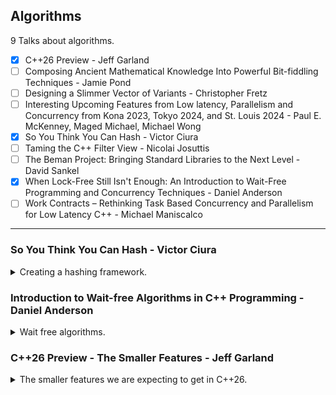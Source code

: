 <!--
// cSpell:ignore hashers Adler32 inplace
-->

<link rel="stylesheet" type="text/css" href="../../markdown-style.css">

## Algorithms

<summary>
9 Talks about algorithms.
</summary>

- [x] C++26 Preview - Jeff Garland
- [ ] Composing Ancient Mathematical Knowledge Into Powerful Bit-fiddling Techniques - Jamie Pond
- [ ] Designing a Slimmer Vector of Variants - Christopher Fretz
- [ ] Interesting Upcoming Features from Low latency, Parallelism and Concurrency from Kona 2023, Tokyo 2024, and St. Louis 2024 - Paul E. McKenney, Maged Michael, Michael Wong
- [x] So You Think You Can Hash - Victor Ciura
- [ ] Taming the C++ Filter View - Nicolai Josuttis
- [ ] The Beman Project: Bringing Standard Libraries to the Next Level - David Sankel
- [x] When Lock-Free Still Isn't Enough: An Introduction to Wait-Free Programming and Concurrency Techniques - Daniel Anderson
- [ ] Work Contracts – Rethinking Task Based Concurrency and Parallelism for Low Latency C++ - Michael Maniscalco

---

### So You Think You Can Hash - Victor Ciura

<details>
<summary>
Creating a hashing framework.
</summary>

[So You Think You Can Hash](https://youtu.be/lNR_AWs0q9w?si=D6eY4ngakXcwwrrH), [slides](https://github.com/CppCon/CppCon2024/blob/main/Presentations/So_You_Think_You_Can_Hash.pdf).

we use hashing for efficient data retrieval and storage.

> A hashing "framework" for:
>
> - easy experimenting and benchmarking with different hash algorithms
> - easy swapping of hashing algorithms (later on)
> - hashing complex aggregated user-defined types
> - enabling easy comparisons of hashing techniques

the people who write hash algorithms are mathematicians, they focus on the uniformity of the hashing. but the users are developers, who want to consume algorithms, without being concerned about the details.

associative containers, map input into a container based on the hash value, each slot (bucket) stores a set of records.

the hashing function should be:

- deterministic
- uniformity (as much as possible)
- defined range (constrained)
- non-invertible - hard or impossible to reconstruct the data from the hash - not always required

the questions we ask ourselves

> - How should one combine hash codes from your data members to create a "good" hash function?
> - How does one know if you have a good hash function?
> - If somehow you knew you had a bad hash aggregate function, how would you change it for a type built out of several data members (that are not primitive types)?
> - How to separate concerns: hash algorithms from the aggregation of the digest (combine) and from the collection type itself (HashMap, BTreeMap, etc)?

in the following code example, we want to match all records of a customer, but there is no clear unique identifier for the customer. we would need to somehow create a unique key for the customer.

```cpp
class Customer
{
  std::string firstName;
  std::string lastName;
  int         age;
};
std::unordered_map<Customer, Records> customer_records;
```

there is a built in hashing function, <cpp>std::hash</cpp>, with specializations for common data types.

in our example, we can hash each of the members, but then we need somehow combine them together while maintaining the properties of a good hash key.

```cpp
class Customer
{
  std::string firstName;
  std::string lastName;
  int         age;

  std::size_t hash_code() const
  {
    std::size_t k1 = std::hash<std::string>{}(firstName);
    std::size_t k2 = std::hash<std::string>{}(lastName);
    std::size_t k3 = std::hash<int>{}(age);
    return hash_combine(k1, k2, k3);
  }
};
```

so what's really behind the C++ Standard Library hash function and how do we combine them?

this is one such example, that modifies the value of the input seed.

```cpp
template <class T>
inline void hash_combine(std::size_t & seed, const T & v)
{
  std::hash<T> hasher;
  seed ^= hasher(v) + 0x9e3779b9 + (seed<<6) + (seed>>2);
}
```

however, this only works with the standard hash, and depends on the first seed - so if the seed is zero, we get worse behavior.

so we have actually two steps:

1. hashing data member
2. combining the hashes together

as for the hashing function, there are some common algorithms

- FNV-1a
- SipHash
- Spooky
- Murmur
- CityHash

in truth, the algorithm in the standard library is usually FNV-1a (acronym of Fowl-Noll-Vo), which was designed for fast hash-table and checksum usage (not cryptographically secure).

it has two magic constants, the offset basis and the prime.

```cpp
std::size_t fnv1a(void const * key, std::size_t len)
{
  std::size_t h = 14695981039346656037u;
  unsigned char const * p = static_cast<unsigned char const*>(key);
  unsigned char const * const e = p + len;
  for (; p < e; ++p)
  {
    h = (h ^ *p) * 1099511628211u;
  }
  return h;
}
```

#### Externalizing Hashing

looking at this and other hashing algorithms, there is a common anatomy.

> Anatomy of a Hash Function
>
> 1. Initialize internal state
> 2. Consume bytes into internal state
> 3. Finalize internal state to result type (usually size_t)

if our initialization part is costly, we won't want to do it multiple times. we would also want to expose and externalize those steps, so we could modify them independently.

> What we need to do is to repackage the algorithm, in a generic way (to work with all types of hashers), to make the 3 stages above separately accessible:
>
> 1. Init / construction of the hasher
> 2. Write overloads for primitive/std types (append to the hash)
> 3. Finalize function -> size_t
>
> This technique ensures that:
>
> - we no longer need to have a combine step
> - we're using the same hash algorithm for the entire data structure (no special "glue" for intermediate hash codes)

so, we make the previous function into a stateful object.

```cpp
class fnv1a
{
  std::size_t h = 14695981039346656037u; //initialize internal state

public:
  // consume bytes into internal state
  void operator()(void const * key, std::size_t len) noexcept
  {
    unsigned char const * p = static_cast<unsigned char const*>(key);
    unsigned char const * const e = p + len;
    for (; p < e; ++p)
    {
      h = (h ^ *p) * 1099511628211u;
    }
  }

  explicit operator size_t() noexcept // finalize internal state to size_t
  {
    return h;
  }
};
```

we can update our code for the customer class to include this object, so now we don't have special "glue" for the hash combine step.

```cpp
class Customer
{
  std::string firstName;
  std::string lastName;
  int         age;

  std::size_t hash_code() const
  {
    fnv1a hasher;
    hasher(firstName.data(), firstName.size());
    hasher(lastName.data(), lastName.size());
    hasher(&age, sizeof(age));
    return static_cast<std::size_t>(hasher);
  }
};
```

but what if our class is nested inside another class? that annoying hash_combine comes back!

```cpp
class Sale
{
  Customer customer;
  Product product;
  Date     date;

public:
  std::size_t hash_code() const
  {
    std::size_t h1 = customer.hash_code();
    std::size_t h2 = product.hash_code();
    std::size_t h3 = date.hash_code();

    return hash_combine(h1, h2, h3);
  }
};
```

we would want to have just a single hasher, so we need to modify our hash_code function again. so we make the into arguments, let's call the new function "hash_append".

```cpp
class Customer
{
  std::string firstName;
  std::string lastName;
  int         age;

public:
  friend void hash_append(fnv1a & hasher, const Customer & c)
  {
    hasher(c.firstName.data(), c.firstName.size());
    hasher(c.lastName.data(), c.lastName.size());
    hasher(&c.age, sizeof(c.age));
  }
};

class Sale
{
  Customer customer;
  Product product;
  Date     date;

public:
  friend void hash_append(fnv1a & hasher, const Sale & s)
  {
    hash_append(hasher, s.customer);
    hash_append(hasher, s.product);
    hash_append(hasher, s.date);
  }
};
```

we will also need to create specialized overloads of hash_append for primitive types and std defined types.

we can also make this a template function and pass any hasher.

```cpp
template<class HashAlgorithm>
friend void hash_append(HashAlgorithm & hasher, const Customer & c)
{
  hash_append(hasher, c.firstName);
  hash_append(hasher, c.lastName);
  hash_append(hasher, c.age);
}

template <class HashAlgorithm>
void hash_append(HashAlgorithm & hasher, int i)
{
  hasher(&i, sizeof(i));
}

template <class HashAlgorithm, class T>
void hash_append(HashAlgorithm & hasher, T * p)
{
  hasher(&p, sizeof(p));
}
```

the recipe for hashing so far goes by the following logic.

> Even a complicated class is ultimately made up of scalars, located in discontiguous memory.\
> hash_append() appends each byte to the HashAlgorithm state by "recursing down" into the aggregated data structure to find the scalars.
>
> Steps:
>
> 1. Every type has a hash_append() overload
> 1. Each overload will either call hash_append() on its bases and members, or it will
> 1. send bytes of its memory representation to the HashAlgorithm (scalars)
> 1. No type is aware of the concrete HashAlgorithm implementation

There are still questions about special types, such as <cpp>std::optional</cpp> and <cpp>std::variant</cpp>.

to use this thing in our containers, we add another wrapping layer and pass the new type as the template parameter.

```cpp
template <class HashAlgorithm>
struct GenericHash
{
  using result_type = typename hashAlgorithm::result_type;
  template <class T>
  result_type operator()(const T & t) const noexcept
  {
    HashAlgorithm hasher;
    hash_append(hasher, t);
    return static_cast<result_type>(hasher);
  }
};

std::unordered_set<Customer, GenericHash<fnv1a>> my_set;
```

#### Hashing in Rust

looking at how the Rust language does hashing, and what can we learn from it.\
Rust uses traits, and there's a trait for hashing which requires taking a Hasher.

```rust
// Required method
fn hash<H>(&self, state: &mut H)
  where H: Hasher;

// implementation for Customer type
impl Hash for Customer {
  fn hash<H: Hasher>(&self, state: &mut H) {
    self.first_name.hash(state);
    self.last_name.hash(state);
    self.age.hash(state);
    self.premium.hash(state);
  }
}
```

also using a macro to apply hashing on all properties.

```rust
#[derive(Hash)]
struct Customer {
  first_name: String,
  last_name: String,
  age: i32,
  premium: bool,
}
```

also option to ensure equality and hashing don't deviate from another using `#[derive(PartialEq, Eq,Hash)]`

the trait is implemented for almost all types:

```rust
impl Hash for str {
  #[inline]
  fn hash<H: Hasher>(&self, state: &mut H) {
    state.write_str(self);
  }
}
impl Hash for String {
  #[inline]
  fn hash<H: Hasher>(&self, hasher: &mut H) {
    (**self).hash(hasher) // falls back on the &str impl
  }
}
```

the hasher object has it's own protocol (interface) with required methods.

```rust
let mut hasher = DefaultHasher::new();
hasher.write_u32(1989);
hasher.write_u8(11);
hasher.write_i64(1729);
hasher.write_str("Foo");
println!("Hash is {:x}", hasher.finish());
```

there are some predefine hashers available, and there's a builder to create instances of them.

- RandomState
- DefaultHasher
- SipHasher
- Adler32

</details>

### Introduction to Wait-free Algorithms in C++ Programming - Daniel Anderson

<details>
<summary>
Wait free algorithms.
</summary>

[Introduction to Wait-free Algorithms in C++ Programming](https://youtu.be/kPh8pod0-gk?si=QJad5eqaT7_6x0SM), [slides](https://github.com/CppCon/CppCon2024/blob/main/Presentations/When_Lock-Free_Still_Isn't_Enough.pdf)

lock-free design patterns and wait-free designs.

<cpp>std::atomic</cpp>, <cpp>compare_exchange</cpp>.

we use an example of a _sticky counter_ (it gets stuck at zero) to understand the issue.

```cpp
struct Counter {
  // it the counter is greater than zero, add one and return true
  // otherwise do nothing and return false
  bool increment_if_not_zero();

  // decrement the counter
  // if the counter is now zero, return true
  // otherwise return false
  // precondition: the counter is not zero
  bool decrement();

  // return the current value of the count
  uint64_t read();
};
```

This is used for <cpp>std::weak_ptr\<T>::Lock</cpp> in the C++ Standard Library.

we start with a naive implementation

```cpp
struct Counter {
  bool increment_if_not_zero() {
    if (counter > 0) {
      counter++;
      return true;
    }
    return false;
  }

  bool decrement() {
    return (--counter == 0);
  }
  uint64_t read() { return counter; }
  uint64_t counter{1};
};
```

of course, this isn't thread safe, so we add a <cpp>std::lock_guard</cpp>.

```cpp
struct Counter {
  bool increment_if_not_zero() {
    std::lock_guard g_{m};
    if (counter > 0) {
      counter++;
      return true;
    }
    return false;
  }

  bool decrement() {
    std::lock_guard g_{m};
    return (--counter == 0);
  }

  std::mutex m;
  uint64_t counter {1};
};
```

the above implementations is correct, as it is thread-safe by eliminating concurrency, but it's not efficient, because threads have to wait for the lock to be freed.

> Progress guarantees are a way to theoretically categorize concurrent algorithms:
>
> - **Blocking**: No guarantee
> - **Obstruction free** (progress in isolation): A single thread executed in isolation will complete the operation in a bounded number of steps.
>   - Obstruction-free algorithms are immune to deadlock.
> - **Lock free** (at least one thread makes progress): At any given time, at least one thread is making progress on its operation.
>   - Guarantees system-wide throughput. Some operations are always completing, but individual operations are never guaranteed to ever complete.
> - **Wait free** (all threads make progress): Every operation completes in a bounded number of steps regardless of other concurrent operations.
>   - Guaranteed bounded completion time for every individual operation.

so let's look at the lock-free implementation

```cpp
struct Counter {
  bool increment_if_not_zero() {
    auto current = counter.load();
    while (current > 0 && !counter.compare_exchange_weak(current, current + 1)) { } // empty loop, the value is updated each time.
    return current > 0;
  }

  bool decrement() {
    return counter.fetch_sub(1) == 1;
  }

  uint64_t read() { return counter.load(); }
  std::atomic<uint64_t> counter{1};
};

// the underlying algorithm is something like this
compare_exchange(expected&, desired) {
  if (current_value == expected) {
    current_value = desired;
    return true;
  } else {
    expected = current_value;
    return false;
  }
}
```

we use the <cpp>std::atomic\<T>::compare_exchange_weak</cpp> in a loop. we first atomically read the value with the <cpp>.load()</cpp> method, and then we perform the comparison and increment at the same time, and if our value is not the most updated, we update it and try again. if at any time the value is zero, we exit the loop. for decrementing, we can count on the precondition that the counter isn't zero, and call `.fetch_sub(1) == 1` - we decrement by one and check if the value before us was 1, if it was, then it's now zero and the counter is locked at zero.

> The "CAS loop"
>
> - The so-called "CAS loop" (compare-and-swap loop) is the bread and butter of lock-free algorithms and data structures
>
>   - Read the current state of the data structure
>   - Compute the new desired state from the current state
>   - Commit the change only if no one else has already changed it (compare-exchange)
>   - If someone else changed it, try again
>
> - Progress is lock free because if an operation fails to make progress (the compare-exchange returns false) it can only be because a different operation made progress.
> - Progress is not wait free because a particular operation can fail the CAS loop forever because of competing operations succeeding.

#### Towards a Wait-free Algorithm

> A wait-free algorithm can not contain an unbounded CAS loop
>
> - This does not mean you can not use compare-exchange, just not in an unbounded loop!
> - Most wait-free algorithms will make use of atomic read-modify-write operations:
>   - `compare_exchange_weak/strong`(expected, desired): Atomically replaces the current value with desired if current equals expected, otherwise loads the current value
>   - `fetch_add(x)` / `fetch_sub(x)`: Atomically add/subtract x from the given variable and return the original value
>   - `exchange(desired)`: Stores the value desired and returns the old value

our problem is that threads compete with one another to make progress, and are blocking one another. for a lock-free design, we would want our threads to work together and collaborate. the threads need to be able to detect that others are in progress, which will require some re-design. for our example, we also need a way for threads to signal that they have set the counter to zero or are about to.

our first idea is to use some bits as a flags, one flag marks the counter as being zero - regardless of whats really in it. we hid the flag as the topmost bit, so adding to the counter doesn't change it. we also "linearize" the operations, saying that the "order" they happened was different than reality.

(three different iterations)

we need whoever sets the flag to get the correct response from the decrement operation, so it could perform the clean up. only one thread can take get that response.

```cpp
struct Counter {
  static constexpr uint64_t is_zero = 1ull << 63; // flag bit to indicate the value is zero
  static constexpr uint64_t helped = 1ull << 62; // flag bit to indicate the value is zero, but it wasn't set in a decrement operation
  bool increment_if_not_zero() {
    return (counter.fetch_add(1) & is_zero) == 0; // if someone set the flag, return zero
  }

  bool decrement() {
    if (counter.fetch_sub(1) == 1) { // if the atomic was 1 before we decrement it
      uint64_t e = 0;
      if (counter.compare_exchange_strong(e, is_zero))
      {
        return true; // we managed to push the is_zero value into the counter
      }
      else if ((e & helped) && (counter.exchange(is_zero) & helped))
      {
        // the helping bit was set already by a read operation, we remove the helped flag and and put the is_zero flag
        return true;
      }
    }
    return false;
  }

  uint64_t read() {
    auto val = counter.load();
    if (val == 0 && counter.compare_exchange_strong(val, is_zero | helped)) // set both bits
    {
      return 0; // helping!
    }
    return (val & is_zero) ? 0 : val;
  }
  std::atomic<uint64_t> counter{1};
};
```

#### Summary

benchmarking shows better latency for wait-free counters when there are more threads, but it depends on the workloads (reads vs writes), the more writes there are, lock-free algorithms become better. for workloads that focus on reads, wait-free is usually faster.

> Progress guarantees
>
> - Useful theoretical classification of concurrent algorithms that can inform algorithm design
> - Lock-free algorithms guarantee that one thread is making progress, while wait-free algorithms guarantee that every thread is making progress
>
> Wait-free algorithm design
>
> - The bread-and-butter technique is helping. Operations help concurrent operations rather than waiting for them (blocking) or compete with them (lock-free)
>
> Performance Implications
>
> - Never guess about performance
> - But do hypothesize about performance by analyzing an algorithm’s progress guarantees, and use these progress guarantees to guide the design of your algorithm

</details>

### C++26 Preview - The Smaller Features - Jeff Garland

<details>
<summary>
The smaller features we are expecting to get in C++26.
</summary>

[C++26 Preview - The Smaller Features](https://youtu.be/xmqkRcAslw8?si=YBLLVHaTw0zePma_), [slides](https://github.com/CppCon/CppCon2024/blob/main/Presentations/Cpp_26_Preview.pdf)

Since 2011, there was a decision to follow "the train model" for C++ releases: features which are ready become part of the standard, and features which aren't ready will be shipped in the next release. the standard is shipped on time, no matter which features aren't in it.

there are large features, like reflection, concurrency, and contracts (probably won't be shipped), but also smaller changes, which are less flashy, but will probably be used more in the day-to-day work of many developers.

topics outline:

- Language & Library
  - debugging
  - structured bindings
- Language
  - Templates
  - Misc
  - ~~Contracts~~
  - ~~Reflection~~
- Library
  - string processing
  - format additions
  - containers
  - ranges
  - utilities
  - general math support
  - constexpr all the things
  - ~~concurrency~~
  - ~~simd~~
  - ~~linear algebra and mdspan~~

#### Language and Library

adding user generated <cpp>static_assert</cpp> messages. using compile-time formating, build-time diagnostics.\
adding a reason for function `= delete` declaration, explaining why a method was removed from a overload set, instead of having a comment. also allows "deleting" free function, not just member functions.\
Making the `assert()` legacy macro user friendly, allowing for a custom message errors.

a new library header <cpp>debugging</cpp> that enables special behavior for debugging mode.

```cpp
#include <debugging>

int main()
{
  std::breakpoint_if_debugging(); // stop if in debugger
}
```

structured binding as a condition, first evaluated and then destructred.

```cpp
//before (needs P2497 update to to_chars)
if (auto result = std::to_chars(p, last, 42)) {
  // okay, use char pointer
  auto [ptr, _] = result;
} else {
  // handle errors
  auto [_, ec] = result;
}

//after:
if (auto [to, ec] = std::to_chars(p, last, 42)) {
  auto s = std::string(p, to);
  // ...
}
```

unnamed placeholder variable, using the `_` symbol like many other languages, can also be used in structured binding. it can't be interacted with.

```cpp
std::lock_guard namingIsHard(mutex); // before
std::lock_guard _(mutex); // after
// Structured binding
[[maybe_unused]] auto [x, y, iDontCare] = f(); // before
auto [x, y, _] = f(); // after
```

adding attributes for structured bindings internally to one member, instead of applying it to all the destructred variables. (goes on the right side, rather than the expected left hand side).
Also a new library feature to get the parts of a complex number into a tuple and therefore a structured binding.

#### Language

adding some characters to the basic character set like C23 does.\
static storage for braced initlazyres, reducing copies at runtime.

pack indexing for templating, using square brackets with indexes inside variadic templates at compile time.

```cpp
// syntax is name-of-a-pack ... [constant-expression]
template <typename... T>
constexpr auto first_plus_last(T... values) -> T...[0] {
 return T...[0](values...[0] + values...[sizeof...(values)-1]);
}
int main() {
  //first_plus_last(); // ill formed
  static_assert(first_plus_last(1, 2, 10) == 11);
}
```

passing a concept or variable template to a template-template as parameters, more sophisticated behavior with type system.\
Variadic friend, removing boiler platecode.

#### Library

string processing changes, such interfacing <cpp>stringstream</cpp> from a string-view, calling <cpp>subview</cpp> on a string, concatenating string and string view together with the `+` operator. adding a string-view interface for <cpp>std::bitset</cpp>.\
changes to <cloud>std::to_string</cloud> to better handle floating point values. make it behave similar to <cpp>std::format</cpp>.\
Testing for success of <cpp>\<charconv></cpp> functions (like <cpp>std::to_chars</cpp>), this is required for the change mentioned above for using strcurted bindings inside conditions.

<cpp>std::format</cpp> gets more type-checking at compile time for the arguments.

| expression                            | result                                      |
| ------------------------------------- | ------------------------------------------- |
| `format("{:d}", "I am not a number")` | compile error (invalid specifier for strings) |
| `format("{:7^\*}", "hello")`          | compile error (should be \*^7)                |
| `format("{:>10}", "hello")`           | ok                                          |
| `format("{0:>{1}}", "hello", 10)`     | ok                                          |
| `format("{0:>{2}}", "hello", 10)`     | compile error (argument 2 is out of bounds)   |
| `format("{:>{}}", "hello", "10")`     | runtime error <– wait why runtime?            |

moving away <cpp>std::vformat</cpp> and using <cpp>std::runtime_format</cpp> with a more consistent api. allowing formatting on pointer types and file-system paths. calling <cpp>std::println()</cpp> without any parameters for an empty line.\
range support for <cpp>std::optional</cpp>, used for pipelines. support for optional on reference types, use monadic function <cpp>and_then</cpp>, <cpp>or_else</cpp>.\
adding the <cpp>std::inplace_vector</cpp>, a vector with a known size, doesn't allocate. has some operations which won't throw.\
<cpp>std::span</cpp> and initializer lists, better conversion from types, adding the <cpp>std::span::at()</cpp> interface.

</details>
